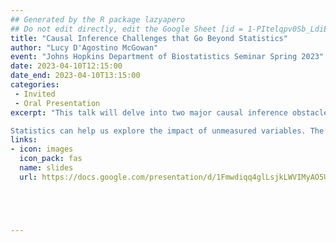 ```yaml
---
## Generated by the R package lazyapero
## Do not edit directly, edit the Google Sheet [id = 1-PItelqpv0Sb_LdiEDqb8O3D_Roii5nVTL07IRVbRtA]
title: "Causal Inference Challenges that Go Beyond Statistics"
author: "Lucy D'Agostino McGowan"
event: "Johns Hopkins Department of Biostatistics Seminar Spring 2023"
date: 2023-04-10T12:15:00
date_end: 2023-04-10T13:15:00
categories:
 - Invited
 - Oral Presentation
excerpt: "This talk will delve into two major causal inference obstacles: (1) identifying which variables to account for and (2) assessing the impact of unmeasured variables. The first half of the talk will showcase a Causal Quartet. In the spirit of Anscombe’s Quartet, this is a set of four datasets with identical statistical properties, yet different true causal effects due to differing data generating mechanisms. These simple datasets provide a straightforward example for biostatisticians to point to when explaining these concepts to collaborators and students. Here, statistics can’t solve your causal inference problem because statistics alone cannot be used to establish which variables to adjust for when estimating causal effects.

Statistics can help us explore the impact of unmeasured variables. The second half of the talk will focus on how statistical techniques can be leveraged to address unmeasured confounding. We will examine sensitivity analyses under several scenarios with varying levels of information about potential unmeasured confounders. These techniques will be applied using the tipr R package, which provides tools for conducting sensitivity analyses in a flexible and accessible manner."
links:
- icon: images
  icon_pack: fas
  name: slides
  url: https://docs.google.com/presentation/d/1Fmwdiqq4glLsjkLWVIMyAO5UCCTwAFFLBSI44JGXn84/edit?userstoinvite=mcgowald@wfu.edu&actionButton=1#slide=id.g22c20dd640f_1_2879





---
```


